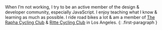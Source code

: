 When I’m not working, I try to be an active member of the design & developer community, especially JavaScript. I enjoy teaching what I know & learning as much as possible. I ride road bikes a lot & am a member of [The Rapha Cycling Club](//www.rapha.cc/us/en_US/rcc-public-landing) & [Ritte Cycling Club](//ritte.cc/) in Los Angeles.
{: .first-paragraph }